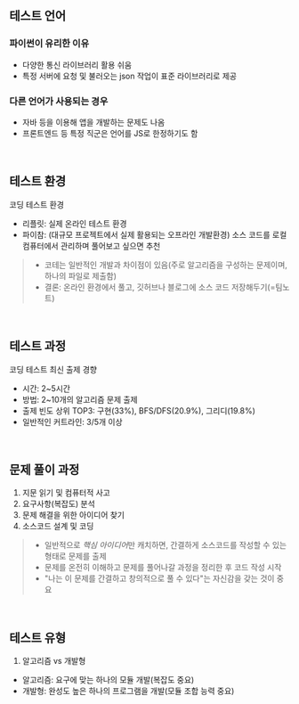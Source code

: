 ## **테스트 언어**
### 파이썬이 유리한 이유
- 다양한 통신 라이브러리 활용 쉬움
- 특정 서버에 요청 및 불러오는 json 작업이 표준 라이브러리로 제공  

### 다른 언어가 사용되는 경우
- 자바 등을 이용해 앱을 개발하는 문제도 나옴
- 프론트엔드 등 특정 직군은 언어를 JS로 한정하기도 함

<br>

## **테스트 환경**
 코딩 테스트 환경
- 리플릿: 실제 온라인 테스트 환경
- 파이참: (대규모 프로젝트에서 실제 활용되는 오프라인 개발환경) 소스 코드를 로컬 컴퓨터에서 관리하며 풀어보고 싶으면 추천
> - 코테는 일반적인 개발과 차이점이 있음(주로 알고리즘을 구성하는 문제이며, 하나의 파일로 제출함)
> - 결론: 온라인 환경에서 풀고, 깃허브나 블로그에 소스 코드 저장해두기(=팀노트)


<br>

## **테스트 과정**
코딩 테스트 최신 출제 경향
- 시간: 2~5시간
- 방법: 2~10개의 알고리즘 문제 출제
- 출제 빈도 상위 TOP3: 구현(33%), BFS/DFS(20.9%), 그리디(19.8%)
- 일반적인 커트라인: 3/5개 이상

<br>

## **문제 풀이 과정**
1. 지문 읽기 및 컴퓨터적 사고
2. 요구사항(복잡도) 분석
3. 문제 해결을 위한 아이디어 찾기
4. 소스코드 설계 및 코딩
> - 일반적으로 *핵심 아이디어*만 캐치하면, 간결하게 소스코드를 작성할 수 있는 형태로 문제를 출제  
> - 문제를 온전히 이해하고 문제를 풀어나갈 과정을 정리한 후 코드 작성 시작
> - "나는 이 문제를 간결하고 창의적으로 풀 수 있다"는 자신감을 갖는 것이 중요

<br>

## **테스트 유형**
1. 알고리즘 vs 개발형
- 알고리즘: 요구에 맞는 하나의 모듈 개발(복잡도 중요)
- 개발형: 완성도 높은 하나의 프로그램을 개발(모듈 조합 능력 중요)
